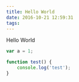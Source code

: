 ```yaml
---
title: Hello World
date: 2016-10-21 12:59:31
tags:
---
```


Hello World

```js
var a = 1;

function test() {
    console.log('test');
}

```
